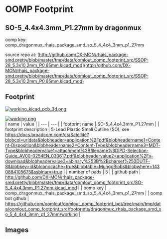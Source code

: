 # OOMP Footprint  
## SO-5_4.4x4.3mm_P1.27mm  by dragonmux  
  
oomp key: oomp_dragonmux_rhais_package_smd_so_5_4_4x4_3mm_p1_27mm  
  
source repo at: [http://github.com/DX-MON/rhais_package-smd.pretty/blob/master/tmp/data/oomlout_oomp_footprint_src/SSOP-28_5.3x10.2mm_P0.65mm.kicad_mod](http://github.com/DX-MON/rhais_package-smd.pretty/blob/master/tmp/data/oomlout_oomp_footprint_src/SSOP-28_5.3x10.2mm_P0.65mm.kicad_mod)  
## Footprint  
  
[![working_kicad_pcb_3d.png](working_kicad_pcb_3d_600.png)](working_kicad_pcb_3d.png)  
  
[![working.png](working_600.png)](working.png)  
| name | value | 
| --- | --- | 
| footprint name | SO-5_4.4x4.3mm_P1.27mm | 
| footprint description | 5-Lead Plastic Small Outline (SO), see https://docs.broadcom.com/cs/Satellite?blobcol=urldata&blobheader=application%2Fpdf&blobheadername1=Content-Disposition&blobheadername2=Content-Type&blobheadername3=MDT-Type&blobheadervalue1=attachment%3Bfilename%3DIPD-Selection-Guide_AV00-0254EN_030617.pdf&blobheadervalue2=application%2Fx-download&blobheadervalue3=abinary%253B%2Bcharset%253DUTF-8&blobkey=id&blobnocache=true&blobtable=MungoBlobs&blobwhere=1430884105675&ssbinary=true | 
| number of pads | 5 | 
| github path | http://github.com/DX-MON/rhais_package-smd.pretty/blob/master/tmp/data/oomlout_oomp_footprint_src/SO-5_4.4x4.3mm_P1.27mm.kicad_mod | 
| oomp key | oomp_dragonmux_rhais_package_smd_so_5_4_4x4_3mm_p1_27mm | 
| oomp bot github | https://github.com/oomlout/oomlout_oomp_footprint_bot/tree/main/tmp/data/oomlout_oomp_footprint_src/footprints/dragonmux_rhais_package_smd_so_5_4_4x4_3mm_p1_27mm/working | 
## Images  
